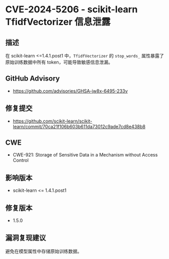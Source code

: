 # CVE-2024-5206 - scikit-learn TfidfVectorizer 信息泄露

## 描述
在 scikit-learn <=1.4.1.post1 中，`TfidfVectorizer` 的 `stop_words_` 属性暴露了原始训练数据中所有 token，可能导致敏感信息泄漏。

## GitHub Advisory
- https://github.com/advisories/GHSA-jw8x-6495-233v

## 修复提交
- https://github.com/scikit-learn/scikit-learn/commit/70ca21f106b603b611da73012c9ade7cd8e438b8

## CWE
- CWE-921: Storage of Sensitive Data in a Mechanism without Access Control

## 影响版本
- scikit-learn <= 1.4.1.post1

## 修复版本
- 1.5.0

## 漏洞复现建议
避免在模型属性中存储原始训练数据。